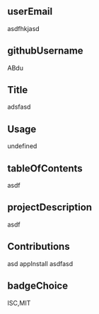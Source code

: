 
## userEmail
asdfhkjasd
## githubUsername
ABdu
## Title 
adsfasd
## Usage
undefined
## tableOfContents
asdf
## projectDescription
asdf
 ## Contributions
asd
 appInstall
asdfasd
## badgeChoice
ISC,MIT
